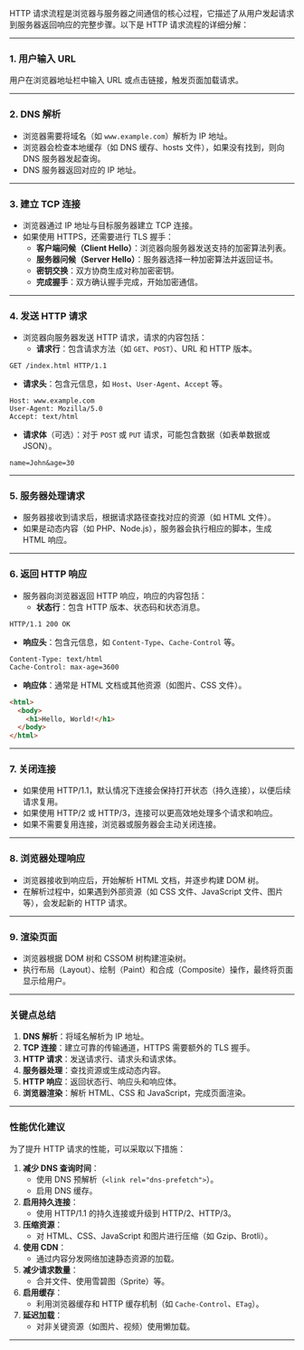 HTTP 请求流程是浏览器与服务器之间通信的核心过程，它描述了从用户发起请求到服务器返回响应的完整步骤。以下是 HTTP 请求流程的详细分解：

---

### 1. **用户输入 URL**

用户在浏览器地址栏中输入 URL 或点击链接，触发页面加载请求。

---

### 2. **DNS 解析**

- 浏览器需要将域名（如 `www.example.com`）解析为 IP 地址。
- 浏览器会检查本地缓存（如 DNS 缓存、hosts 文件），如果没有找到，则向 DNS 服务器发起查询。
- DNS 服务器返回对应的 IP 地址。

---

### 3. **建立 TCP 连接**

- 浏览器通过 IP 地址与目标服务器建立 TCP 连接。
- 如果使用 HTTPS，还需要进行 TLS 握手：
  - **客户端问候（Client Hello）**：浏览器向服务器发送支持的加密算法列表。
  - **服务器问候（Server Hello）**：服务器选择一种加密算法并返回证书。
  - **密钥交换**：双方协商生成对称加密密钥。
  - **完成握手**：双方确认握手完成，开始加密通信。

---

### 4. **发送 HTTP 请求**

- 浏览器向服务器发送 HTTP 请求，请求的内容包括：
  - **请求行**：包含请求方法（如 `GET`、`POST`）、URL 和 HTTP 版本。

```http
GET /index.html HTTP/1.1
```

- **请求头**：包含元信息，如 `Host`、`User-Agent`、`Accept` 等。

```http
Host: www.example.com
User-Agent: Mozilla/5.0
Accept: text/html
```

- **请求体**（可选）：对于 `POST` 或 `PUT` 请求，可能包含数据（如表单数据或 JSON）。

```http
name=John&age=30
```

---

### 5. **服务器处理请求**

- 服务器接收到请求后，根据请求路径查找对应的资源（如 HTML 文件）。
- 如果是动态内容（如 PHP、Node.js），服务器会执行相应的脚本，生成 HTML 响应。

---

### 6. **返回 HTTP 响应**

- 服务器向浏览器返回 HTTP 响应，响应的内容包括：
  - **状态行**：包含 HTTP 版本、状态码和状态消息。

```http
HTTP/1.1 200 OK
```

- **响应头**：包含元信息，如 `Content-Type`、`Cache-Control` 等。

```http
Content-Type: text/html
Cache-Control: max-age=3600
```

- **响应体**：通常是 HTML 文档或其他资源（如图片、CSS 文件）。

```html
<html>
  <body>
    <h1>Hello, World!</h1>
  </body>
</html>
```

---

### 7. **关闭连接**

- 如果使用 HTTP/1.1，默认情况下连接会保持打开状态（持久连接），以便后续请求复用。
- 如果使用 HTTP/2 或 HTTP/3，连接可以更高效地处理多个请求和响应。
- 如果不需要复用连接，浏览器或服务器会主动关闭连接。

---

### 8. **浏览器处理响应**

- 浏览器接收到响应后，开始解析 HTML 文档，并逐步构建 DOM 树。
- 在解析过程中，如果遇到外部资源（如 CSS 文件、JavaScript 文件、图片等），会发起新的 HTTP 请求。

---

### 9. **渲染页面**

- 浏览器根据 DOM 树和 CSSOM 树构建渲染树。
- 执行布局（Layout）、绘制（Paint）和合成（Composite）操作，最终将页面显示给用户。

---

### 关键点总结

1. **DNS 解析**：将域名解析为 IP 地址。
2. **TCP 连接**：建立可靠的传输通道，HTTPS 需要额外的 TLS 握手。
3. **HTTP 请求**：发送请求行、请求头和请求体。
4. **服务器处理**：查找资源或生成动态内容。
5. **HTTP 响应**：返回状态行、响应头和响应体。
6. **浏览器渲染**：解析 HTML、CSS 和 JavaScript，完成页面渲染。

---

### 性能优化建议

为了提升 HTTP 请求的性能，可以采取以下措施：

1. **减少 DNS 查询时间**：
   - 使用 DNS 预解析（`<link rel="dns-prefetch">`）。
   - 启用 DNS 缓存。
2. **启用持久连接**：
   - 使用 HTTP/1.1 的持久连接或升级到 HTTP/2、HTTP/3。
3. **压缩资源**：
   - 对 HTML、CSS、JavaScript 和图片进行压缩（如 Gzip、Brotli）。
4. **使用 CDN**：
   - 通过内容分发网络加速静态资源的加载。
5. **减少请求数量**：
   - 合并文件、使用雪碧图（Sprite）等。
6. **启用缓存**：
   - 利用浏览器缓存和 HTTP 缓存机制（如 `Cache-Control`、`ETag`）。
7. **延迟加载**：
   - 对非关键资源（如图片、视频）使用懒加载。

---
